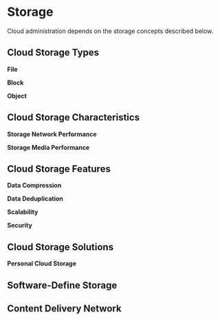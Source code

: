 # Storage
Cloud administration depends on the storage concepts described below. 

## Cloud Storage Types
**File**  

**Block**  

**Object**

## Cloud Storage Characteristics
**Storage Network Performance**  

**Storage Media Performance**  

## Cloud Storage Features
**Data Compression**  

**Data Deduplication**  

**Scalability**  

**Security**  

## Cloud Storage Solutions
**Personal Cloud Storage**  

## Software-Define Storage

## Content Delivery Network
